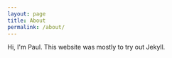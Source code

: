 ```yaml
---
layout: page
title: About
permalink: /about/
---
```


Hi, I'm Paul. This website was mostly to try out Jekyll. 
